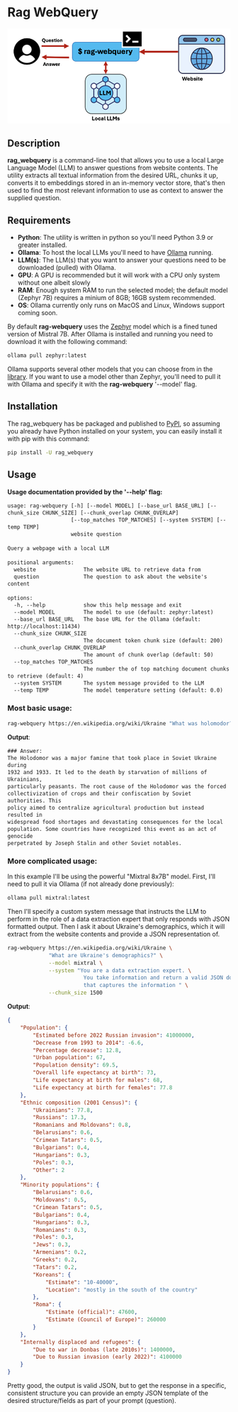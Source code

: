 # Rag WebQuery

![rag-webquery.png](https://raw.githubusercontent.com/robert-mcdermott/rag_webquery/main/images/rag-webquery.png)

## Description
**rag_webquery** is a command-line tool that allows you to use a local Large Language Model (LLM) to answer questions from website contents. The utility extracts all textual information from the desired URL, chunks it up, converts it to embeddings stored in an in-memory vector store, that's then used to find the most relevant information to use as context to answer the supplied question.

## Requirements

- **Python**: The utility is written in python so you'll need Python 3.9 or greater installed.
- **Ollama**: To host the local LLMs you'll need to have [Ollama](https://ollama.ai/) running.
- **LLM(s)**: The LLM(s) that you want to answer your questions need to be downloaded (pulled) with Ollama.
- **GPU**: A GPU is recommended but it will work with a CPU only system without one albeit slowly
- **RAM**: Enough system RAM to run the selected model; the default model (Zephyr 7B) requires a minium of 8GB; 16GB system recommended.
- **OS**: Ollama currently only runs on MacOS and Linux, Windows support coming soon.

By default **rag-webquery** uses the [Zephyr](https://huggingface.co/HuggingFaceH4/zephyr-7b-beta) model which is a fined tuned version of Mistral 7B.  After Ollama is installed and running you need to download it with the following command:

```bash
ollama pull zephyr:latest
```

Ollama supports several other models that you can choose from in the [library](https://ollama.ai/library). If you want to use a model other than Zephyr, you'll need to pull it with Ollama and specify it with the **rag-webquery** '--model' flag.


## Installation

The rag_webquery has be packaged and published to [PyPI](https://pypi.org/project/rag_webquery/), so assuming you already have Python installed on your system, you can easily install it with pip with this command:

```bash
pip install -U rag_webquery
``` 

## Usage 

**Usage documentation provided by the '--help' flag:**

```text
usage: rag-webquery [-h] [--model MODEL] [--base_url BASE_URL] [--chunk_size CHUNK_SIZE] [--chunk_overlap CHUNK_OVERLAP]
                    [--top_matches TOP_MATCHES] [--system SYSTEM] [--temp TEMP]
                    website question

Query a webpage with a local LLM

positional arguments:
  website               The website URL to retrieve data from
  question              The question to ask about the website's content

options:
  -h, --help            show this help message and exit
  --model MODEL         The model to use (default: zephyr:latest)
  --base_url BASE_URL   The base URL for the Ollama (default: http://localhost:11434)
  --chunk_size CHUNK_SIZE
                        The document token chunk size (default: 200)
  --chunk_overlap CHUNK_OVERLAP
                        The amount of chunk overlap (default: 50)
  --top_matches TOP_MATCHES
                        The number the of top matching document chunks to retrieve (default: 4)
  --system SYSTEM       The system message provided to the LLM
  --temp TEMP           The model temperature setting (default: 0.0)
```


### **Most basic usage**:

```bash
rag-webquery https://en.wikipedia.org/wiki/Ukraine "What was holomodor? What was its root cause?"
```

**Output**:

```
### Answer:
The Holodomor was a major famine that took place in Soviet Ukraine during
1932 and 1933. It led to the death by starvation of millions of Ukrainians,
particularly peasants. The root cause of the Holodomor was the forced
collectivization of crops and their confiscation by Soviet authorities. This
policy aimed to centralize agricultural production but instead resulted in
widespread food shortages and devastating consequences for the local
population. Some countries have recognized this event as an act of genocide
perpetrated by Joseph Stalin and other Soviet notables.
```

### **More complicated usage**:

In this example I'll be using the powerful "Mixtral 8x7B" model. First, I'll need to pull it via Ollama (if not already done previously): 

```bash
ollama pull mixtral:latest 
```

Then I'll specify a custom system message that instructs the LLM to perform in the role of a data extraction expert that only responds with JSON formatted output. Then I ask it about Ukraine's demographics, which it will extract from the website contents and provide a JSON representation of.

```bash
rag-webquery https://en.wikipedia.org/wiki/Ukraine \
             "What are Ukraine's demographics?" \
             --model mixtral \
             --system "You are a data extraction expert. \
                        You take information and return a valid JSON document \
                        that captures the information " \
             --chunk_size 1500
```

**Output**:

```json
{
    "Population": {
        "Estimated before 2022 Russian invasion": 41000000,
        "Decrease from 1993 to 2014": -6.6,
        "Percentage decrease": 12.8,
        "Urban population": 67,
        "Population density": 69.5,
        "Overall life expectancy at birth": 73,
        "Life expectancy at birth for males": 68,
        "Life expectancy at birth for females": 77.8
    },
    "Ethnic composition (2001 Census)": {
        "Ukrainians": 77.8,
        "Russians": 17.3,
        "Romanians and Moldovans": 0.8,
        "Belarusians": 0.6,
        "Crimean Tatars": 0.5,
        "Bulgarians": 0.4,
        "Hungarians": 0.3,
        "Poles": 0.3,
        "Other": 2
    },
    "Minority populations": {
        "Belarusians": 0.6,
        "Moldovans": 0.5,
        "Crimean Tatars": 0.5,
        "Bulgarians": 0.4,
        "Hungarians": 0.3,
        "Romanians": 0.3,
        "Poles": 0.3,
        "Jews": 0.3,
        "Armenians": 0.2,
        "Greeks": 0.2,
        "Tatars": 0.2,
        "Koreans": {
            "Estimate": "10-40000",
            "Location": "mostly in the south of the country"
        },
        "Roma": {
            "Estimate (official)": 47600,
            "Estimate (Council of Europe)": 260000
        }
    },
    "Internally displaced and refugees": {
        "Due to war in Donbas (late 2010s)": 1400000,
        "Due to Russian invasion (early 2022)": 4100000
    }
}
```
Pretty good, the output is valid JSON, but to get the response in a specific, consistent structure you can provide an empty JSON template of the desired structure/fields as part of your prompt (question).  
